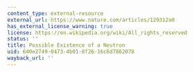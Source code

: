 ```yaml
---
content_type: external-resource
external_url: https://www.nature.com/articles/129312a0
has_external_license_warning: true
license: https://en.wikipedia.org/wiki/All_rights_reserved
status: ''
title: Possible Existence of a Neutron
uid: 640e2749-0473-4b01-8f26-16c6d7862078
wayback_url: ''
---
```

